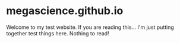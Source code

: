 megascience.github.io
=====================
Welcome to my test website. If you are reading this... I'm just putting together test things here. Nothing to read!
